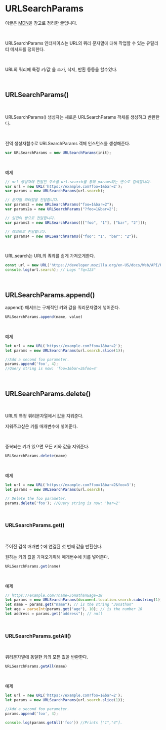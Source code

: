 # URLSearchParams

이글은 [MDN](https://developer.mozilla.org/ko/docs/Web/API/URLSearchParams)을 참고로 정리한 글입니다.

<br>

URLSearchParams 인터페이스는 URL의 쿼리 문자열에 대해 작업할 수 있는 유틸리티 메서드를 정의한다.

<br>

URL의 쿼리에 특정 키/값 을 추가, 삭제, 반환 등등을 할수있다.

<br>

## URLSearchParams()

<br>

URLSearchParams() 생성자는 새로운 URLSearchParams 객체를 생성하고 반환한다.


<br>

전역 생성자함수로 URLSearchParams  객체 인스턴스를 생성해준다.

```jsx
var URLSearchParams = new URLSearchParams(init);
```

<br>

예제

```jsx
// url 생성자에 전달된 주소를 url.search를 통해 params라는 변수로 검색합니다.
var url = new URL('https://example.com?foo=1&bar=2'); 
var params = new URLSearchParams(url.search);

// 문자열 리터럴을 전달합니다. 
var params2 = new URLSearchParams("foo=1&bar=2");
var params2a = new URLSearchParams("?foo=1&bar=2"); 

// 일련의 쌍으로 전달합니다.
var params3 = new URLSearchParams([["foo", "1"], ["bar", "2"]]);

// 레코드로 전달합니다.
var params4 = new URLSearchParams({"foo": "1", "bar": "2"});
```

<br>

URL.search는 URL의 쿼리를 쉽게 가져오게한다.

```jsx
const url = new URL('https://developer.mozilla.org/en-US/docs/Web/API/URL/search?q=123');
console.log(url.search); // Logs "?q=123"
```

<br>

## URLSearchParams.append()

append() 메서드는 구체적인 키와 값을 쿼리문자열에 넣어준다.

```jsx
URLSearchParams.append(name, value)
```

<br>

예제

```jsx
let url = new URL('https://example.com?foo=1&bar=2');
let params = new URLSearchParams(url.search.slice(1));

//Add a second foo parameter.
params.append('foo', 4);
//Query string is now: 'foo=1&bar=2&foo=4'
```

<br>

## URLSearchParams.delete()

<br>

URL의 특정 쿼리문자열에서 값을 지워준다.

지워주고싶은 키를 매개변수에 넣어준다.

<br>

중복되는 키가 있으면 모든 키와 값을 지워준다.

```jsx
URLSearchParams.delete(name)
```

<br>

예제

```jsx
let url = new URL('https://example.com?foo=1&bar=2&foo=3');
let params = new URLSearchParams(url.search);

// Delete the foo parameter.
params.delete('foo'); //Query string is now: 'bar=2'
```

<br>

### URLSearchParams.get()

<br>

주어진 검색 매개변수에 연결된 첫 번째 값을 반환한다.

원하는 키의 값을 가져오기위해 매개변수에 키를 넣어준다.

```jsx
URLSearchParams.get(name)
```

<br>

예제

```jsx
// https://example.com/?name=Jonathan&age=18
let params = new URLSearchParams(document.location.search.substring(1));
let name = params.get("name"); // is the string "Jonathan"
let age = parseInt(params.get("age"), 10); // is the number 18
let address = params.get("address"); // null
```

<br>

### URLSearchParams.getAll()

<br>

쿼리문자열에 동일한 키의 모든 값을 반환한다.

```jsx
URLSearchParams.getAll(name)
```

<br>

예제

```jsx
let url = new URL('https://example.com?foo=1&bar=2'); 
let params = new URLSearchParams(url.search.slice(1)); 

//Add a second foo parameter. 
params.append('foo', 4);

console.log(params.getAll('foo')) //Prints ["1","4"].
```

